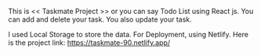 This is << Taskmate Project >> or you can say Todo List using React js.
You can add and delete your task. You also update your task.

I used Local Storage to store the data.
For Deployment, using Netlify.
Here is the project link: https://taskmate-90.netlify.app/
